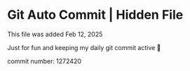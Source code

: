 # Git Auto Commit | Hidden File

This file was added Feb 12, 2025

Just for fun and keeping my daily git commit active 🤪

commit number: 1272420
